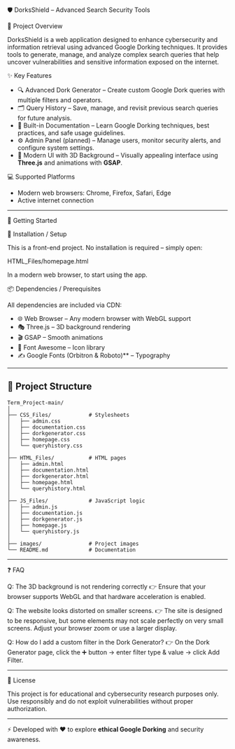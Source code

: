 🛡️ DorksShield – Advanced Search Security Tools

📌 Project Overview

DorksShield is a web application designed to enhance cybersecurity and information retrieval using advanced Google Dorking techniques.
It provides tools to generate, manage, and analyze complex search queries that help uncover vulnerabilities and sensitive information exposed on the internet.

✨ Key Features

* 🔍 Advanced Dork Generator – Create custom Google Dork queries with multiple filters and operators.
* 🗂️ Query History – Save, manage, and revisit previous search queries for future analysis.
* 📖 Built-in Documentation – Learn Google Dorking techniques, best practices, and safe usage guidelines.
* ⚙️ Admin Panel (planned) – Manage users, monitor security alerts, and configure system settings.
* 🎨 Modern UI with 3D Background – Visually appealing interface using **Three.js** and animations with **GSAP**.

💻 Supported Platforms

* Modern web browsers: Chrome, Firefox, Safari, Edge
* Active internet connection

---

🚀 Getting Started

🔧 Installation / Setup

This is a front-end project. No installation is required – simply open:

HTML_Files/homepage.html


In a modern web browser, to start using the app.

📦 Dependencies / Prerequisites

All dependencies are included via CDN:

* 🌐 Web Browser – Any modern browser with WebGL support
* 🎭 Three.js – 3D background rendering
* 🎬 GSAP – Smooth animations
* 🎨 Font Awesome – Icon library
* ✍️ Google Fonts (Orbitron & Roboto)** – Typography

---

## 📂 Project Structure

```
Term_Project-main/
│
├── CSS_Files/            # Stylesheets
│   ├── admin.css
│   ├── documentation.css
│   ├── dorkgenerator.css
│   ├── homepage.css
│   └── queryhistory.css
│
├── HTML_Files/           # HTML pages
│   ├── admin.html
│   ├── documentation.html
│   ├── dorkgenerator.html
│   ├── homepage.html
│   └── queryhistory.html
│
├── JS_Files/             # JavaScript logic
│   ├── admin.js
│   ├── documentation.js
│   ├── dorkgenerator.js
│   ├── homepage.js
│   └── queryhistory.js
│
├── images/               # Project images
└── README.md             # Documentation
```

---

❓ FAQ

Q: The 3D background is not rendering correctly
👉 Ensure that your browser supports WebGL and that hardware acceleration is enabled.

Q: The website looks distorted on smaller screens.
👉 The site is designed to be responsive, but some elements may not scale perfectly on very small screens. Adjust your browser zoom or use a larger display.

Q: How do I add a custom filter in the Dork Generator?
👉 On the Dork Generator page, click the ➕ button → enter filter type & value → click Add Filter.

---

📝 License

This project is for educational and cybersecurity research purposes only.
Use responsibly and do not exploit vulnerabilities without proper authorization.

---

⚡ Developed with ❤️ to explore **ethical Google Dorking** and security awareness.
